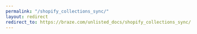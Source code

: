 ```yaml
---
permalink: "/shopify_collections_sync/"
layout: redirect
redirect_to: https://braze.com/unlisted_docs/shopify_collections_sync/
---
```

